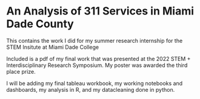 # An Analysis of 311 Services in Miami Dade County

This contains the work I did for my summer research internship for the STEM Insitute at Miami Dade College

Included is a pdf of my final work that was presented at the 2022 STEM + Interdisciplinary Research Symposium.  My poster was awarded the third place prize.

I will be adding my final tableau workbook, my working notebooks and dashboards, my analysis in R, and my datacleaning done in python.
